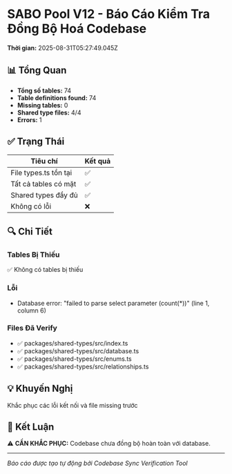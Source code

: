 # SABO Pool V12 - Báo Cáo Kiểm Tra Đồng Bộ Hoá Codebase

**Thời gian:** 2025-08-31T05:27:49.045Z

## 📊 Tổng Quan

- **Tổng số tables:** 74
- **Table definitions found:** 74
- **Missing tables:** 0
- **Shared type files:** 4/4
- **Errors:** 1

## ✅ Trạng Thái

| Tiêu chí | Kết quả |
|----------|---------|
| File types.ts tồn tại | ✅ |
| Tất cả tables có mặt | ✅ |
| Shared types đầy đủ | ✅ |
| Không có lỗi | ❌ |

## 🔍 Chi Tiết

### Tables Bị Thiếu
✅ Không có tables bị thiếu

### Lỗi
- Database error: "failed to parse select parameter (count(*))" (line 1, column 6)

### Files Đã Verify
- ✅ packages/shared-types/src/index.ts
- ✅ packages/shared-types/src/database.ts
- ✅ packages/shared-types/src/enums.ts
- ✅ packages/shared-types/src/relationships.ts

## 💡 Khuyến Nghị

Khắc phục các lỗi kết nối và file missing trước

## 🎯 Kết Luận

⚠️ **CẦN KHẮC PHỤC:** Codebase chưa đồng bộ hoàn toàn với database.

---
*Báo cáo được tạo tự động bởi Codebase Sync Verification Tool*
